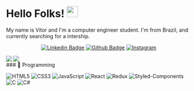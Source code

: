 # Hello Folks! <img src="https://raw.githubusercontent.com/MartinHeinz/MartinHeinz/master/wave.gif" width="30px" >

My name is Vitor and I'm a computer engineer student. I'm from Brazil, and currently searching for a intership.

<div align="center">
  
  [![Linkedin Badge](https://img.shields.io/badge/LinkedIn-0077B5?style=for-the-badge&logo=linkedin&logoColor=white)](https://www.linkedin.com/in/vhgc1/)
  [![Github Badge](https://img.shields.io/badge/GitHub-100000?style=for-the-badge&logo=github&logoColor=white)](https://github.com/VHGC1)
  [![Instagram](https://img.shields.io/badge/Instagram-E4405F?style=for-the-badge&logo=instagram&logoColor=white)](https://www.instagram.com/vitorhgcs/)
</div>


<img align="left" src="https://github-readme-stats.vercel.app/api?username=VHGC1&theme=gotham&count_private=true" />

<img align="center" src="https://github-readme-stats.vercel.app/api/top-langs/?username=VHGC1&theme=gotham&layout=compact" />

<div>
  ### 🔢 Programming

  ![HTML5](https://img.shields.io/badge/html5-%23E34F26.svg?style=for-the-badge&logo=html5&logoColor=white)
  ![CSS3](https://img.shields.io/badge/css3-%231572B6.svg?style=for-the-badge&logo=css3&logoColor=white)
  ![JavaScript](https://img.shields.io/badge/javascript-%23323330.svg?style=for-the-badge&logo=javascript&logoColor=%23F7DF1E)
  ![React](https://img.shields.io/badge/react-%2320232a.svg?style=for-the-badge&logo=react&logoColor=%2361DAFB)
  ![Redux](https://img.shields.io/badge/Redux-593D88?style=for-the-badge&logo=redux&logoColor=white)
  ![Styled-Components](https://img.shields.io/badge/styled--components-DB7093?style=for-the-badge&logo=styled-components&logoColor=white)
  ![C](https://img.shields.io/badge/c-%2300599C.svg?style=for-the-badge&logo=c&logoColor=white)
  ![C#](https://img.shields.io/badge/c%23-%23239120.svg?style=for-the-badge&logo=c-sharp&logoColor=white)
</div>
